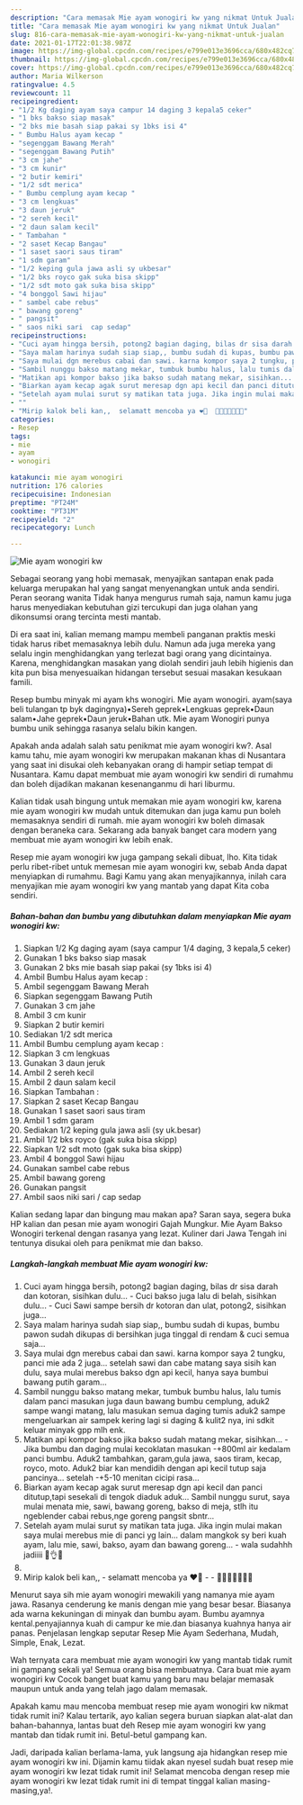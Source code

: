 ```yaml
---
description: "Cara memasak Mie ayam wonogiri kw yang nikmat Untuk Jualan"
title: "Cara memasak Mie ayam wonogiri kw yang nikmat Untuk Jualan"
slug: 816-cara-memasak-mie-ayam-wonogiri-kw-yang-nikmat-untuk-jualan
date: 2021-01-17T22:01:38.987Z
image: https://img-global.cpcdn.com/recipes/e799e013e3696cca/680x482cq70/mie-ayam-wonogiri-kw-foto-resep-utama.jpg
thumbnail: https://img-global.cpcdn.com/recipes/e799e013e3696cca/680x482cq70/mie-ayam-wonogiri-kw-foto-resep-utama.jpg
cover: https://img-global.cpcdn.com/recipes/e799e013e3696cca/680x482cq70/mie-ayam-wonogiri-kw-foto-resep-utama.jpg
author: Maria Wilkerson
ratingvalue: 4.5
reviewcount: 11
recipeingredient:
- "1/2 Kg daging ayam saya campur 14 daging 3 kepala5 ceker"
- "1 bks bakso siap masak"
- "2 bks mie basah siap pakai sy 1bks isi 4"
- " Bumbu Halus ayam kecap "
- "segenggam Bawang Merah"
- "segenggam Bawang Putih"
- "3 cm jahe"
- "3 cm kunir"
- "2 butir kemiri"
- "1/2 sdt merica"
- " Bumbu cemplung ayam kecap "
- "3 cm lengkuas"
- "3 daun jeruk"
- "2 sereh kecil"
- "2 daun salam kecil"
- " Tambahan "
- "2 saset Kecap Bangau"
- "1 saset saori saus tiram"
- "1 sdm garam"
- "1/2 keping gula jawa asli sy ukbesar"
- "1/2 bks royco gak suka bisa skipp"
- "1/2 sdt moto gak suka bisa skipp"
- "4 bonggol Sawi hijau"
- " sambel cabe rebus"
- " bawang goreng"
- " pangsit"
- " saos niki sari  cap sedap"
recipeinstructions:
- "Cuci ayam hingga bersih, potong2 bagian daging, bilas dr sisa darah dan kotoran, sisihkan dulu... Cuci bakso juga lalu di belah, sisihkan dulu... Cuci Sawi sampe bersih dr kotoran dan ulat, potong2, sisihkan juga..."
- "Saya malam harinya sudah siap siap,, bumbu sudah di kupas, bumbu pawon sudah dikupas di bersihkan juga tinggal di rendam &amp; cuci semua saja..."
- "Saya mulai dgn merebus cabai dan sawi. karna kompor saya 2 tungku, panci mie ada 2 juga... setelah sawi dan cabe matang saya sisih kan dulu, saya mulai merebus bakso dgn api kecil, hanya saya bumbui bawang putih garam..."
- "Sambil nunggu bakso matang mekar, tumbuk bumbu halus, lalu tumis dalam panci masukan juga daun bawang bumbu cemplung, aduk2 sampe wangi matang, lalu masukan semua daging tumis aduk2 sampe mengeluarkan air sampek kering lagi si daging &amp; kulit2 nya, ini sdkit keluar minyak gpp mlh enk."
- "Matikan api kompor bakso jika bakso sudah matang mekar, sisihkan... Jika bumbu dan daging mulai kecoklatan masukan -+800ml air kedalam panci bumbu. Aduk2 tambahkan, garam,gula jawa, saos tiram, kecap, royco, moto. Aduk2 biar kan mendidih dengan api kecil tutup saja pancinya... setelah -+5-10 menitan cicipi rasa..."
- "Biarkan ayam kecap agak surut meresap dgn api kecil dan panci ditutup,tapi sesekali di tengok diaduk aduk... Sambil nunggu surut, saya mulai menata mie, sawi, bawang goreng, bakso di meja, stlh itu ngeblender cabai rebus,nge goreng pangsit sbntr..."
- "Setelah ayam mulai surut sy matikan tata juga. Jika ingin mulai makan saya mulai merebus mie di panci yg lain... dalam mangkok sy beri kuah ayam, lalu mie, sawi, bakso, ayam dan bawang goreng...  wala sudahhh jadiiii 🍜👌💃"
- ""
- "Mirip kalok beli kan,,  selamatt mencoba ya ❤️🤗  🌷🔹🔷💠🔷🔹🌷"
categories:
- Resep
tags:
- mie
- ayam
- wonogiri

katakunci: mie ayam wonogiri 
nutrition: 176 calories
recipecuisine: Indonesian
preptime: "PT24M"
cooktime: "PT31M"
recipeyield: "2"
recipecategory: Lunch

---
```



![Mie ayam wonogiri kw](https://img-global.cpcdn.com/recipes/e799e013e3696cca/680x482cq70/mie-ayam-wonogiri-kw-foto-resep-utama.jpg)

Sebagai seorang yang hobi memasak, menyajikan santapan enak pada keluarga merupakan hal yang sangat menyenangkan untuk anda sendiri. Peran seorang  wanita Tidak hanya mengurus rumah saja, namun kamu juga harus menyediakan kebutuhan gizi tercukupi dan juga olahan yang dikonsumsi orang tercinta mesti mantab.

Di era  saat ini, kalian memang mampu membeli panganan praktis meski tidak harus ribet memasaknya lebih dulu. Namun ada juga mereka yang selalu ingin menghidangkan yang terlezat bagi orang yang dicintainya. Karena, menghidangkan masakan yang diolah sendiri jauh lebih higienis dan kita pun bisa menyesuaikan hidangan tersebut sesuai masakan kesukaan famili. 

Resep bumbu minyak mi ayam khs wonogiri. Mie ayam wonogiri. ayam(saya beli tulangan tp byk dagingnya)•Sereh geprek•Lengkuas geprek•Daun salam•Jahe geprek•Daun jeruk•Bahan utk. Mie ayam Wonogiri punya bumbu unik sehingga rasanya selalu bikin kangen.

Apakah anda adalah salah satu penikmat mie ayam wonogiri kw?. Asal kamu tahu, mie ayam wonogiri kw merupakan makanan khas di Nusantara yang saat ini disukai oleh kebanyakan orang di hampir setiap tempat di Nusantara. Kamu dapat membuat mie ayam wonogiri kw sendiri di rumahmu dan boleh dijadikan makanan kesenanganmu di hari liburmu.

Kalian tidak usah bingung untuk memakan mie ayam wonogiri kw, karena mie ayam wonogiri kw mudah untuk ditemukan dan juga kamu pun boleh memasaknya sendiri di rumah. mie ayam wonogiri kw boleh dimasak dengan beraneka cara. Sekarang ada banyak banget cara modern yang membuat mie ayam wonogiri kw lebih enak.

Resep mie ayam wonogiri kw juga gampang sekali dibuat, lho. Kita tidak perlu ribet-ribet untuk memesan mie ayam wonogiri kw, sebab Anda dapat menyiapkan di rumahmu. Bagi Kamu yang akan menyajikannya, inilah cara menyajikan mie ayam wonogiri kw yang mantab yang dapat Kita coba sendiri.

<!--inarticleads1-->

##### Bahan-bahan dan bumbu yang dibutuhkan dalam menyiapkan Mie ayam wonogiri kw:

1. Siapkan 1/2 Kg daging ayam (saya campur 1/4 daging, 3 kepala,5 ceker)
1. Gunakan 1 bks bakso siap masak
1. Gunakan 2 bks mie basah siap pakai (sy 1bks isi 4)
1. Ambil  Bumbu Halus ayam kecap :
1. Ambil segenggam Bawang Merah
1. Siapkan segenggam Bawang Putih
1. Gunakan 3 cm jahe
1. Ambil 3 cm kunir
1. Siapkan 2 butir kemiri
1. Sediakan 1/2 sdt merica
1. Ambil  Bumbu cemplung ayam kecap :
1. Siapkan 3 cm lengkuas
1. Gunakan 3 daun jeruk
1. Ambil 2 sereh kecil
1. Ambil 2 daun salam kecil
1. Siapkan  Tambahan :
1. Siapkan 2 saset Kecap Bangau
1. Gunakan 1 saset saori saus tiram
1. Ambil 1 sdm garam
1. Sediakan 1/2 keping gula jawa asli (sy uk.besar)
1. Ambil 1/2 bks royco (gak suka bisa skipp)
1. Siapkan 1/2 sdt moto (gak suka bisa skipp)
1. Ambil 4 bonggol Sawi hijau
1. Gunakan  sambel cabe rebus
1. Ambil  bawang goreng
1. Gunakan  pangsit
1. Ambil  saos niki sari / cap sedap


Kalian sedang lapar dan bingung mau makan apa? Saran saya, segera buka HP kalian dan pesan mie ayam wonogiri Gajah Mungkur. Mie Ayam Bakso Wonogiri terkenal dengan rasanya yang lezat. Kuliner dari Jawa Tengah ini tentunya disukai oleh para penikmat mie dan bakso. 

<!--inarticleads2-->

##### Langkah-langkah membuat Mie ayam wonogiri kw:

1. Cuci ayam hingga bersih, potong2 bagian daging, bilas dr sisa darah dan kotoran, sisihkan dulu... - Cuci bakso juga lalu di belah, sisihkan dulu... - Cuci Sawi sampe bersih dr kotoran dan ulat, potong2, sisihkan juga...
1. Saya malam harinya sudah siap siap,, bumbu sudah di kupas, bumbu pawon sudah dikupas di bersihkan juga tinggal di rendam &amp; cuci semua saja...
1. Saya mulai dgn merebus cabai dan sawi. karna kompor saya 2 tungku, panci mie ada 2 juga... setelah sawi dan cabe matang saya sisih kan dulu, saya mulai merebus bakso dgn api kecil, hanya saya bumbui bawang putih garam...
1. Sambil nunggu bakso matang mekar, tumbuk bumbu halus, lalu tumis dalam panci masukan juga daun bawang bumbu cemplung, aduk2 sampe wangi matang, lalu masukan semua daging tumis aduk2 sampe mengeluarkan air sampek kering lagi si daging &amp; kulit2 nya, ini sdkit keluar minyak gpp mlh enk.
1. Matikan api kompor bakso jika bakso sudah matang mekar, sisihkan... - Jika bumbu dan daging mulai kecoklatan masukan -+800ml air kedalam panci bumbu. Aduk2 tambahkan, garam,gula jawa, saos tiram, kecap, royco, moto. Aduk2 biar kan mendidih dengan api kecil tutup saja pancinya... setelah -+5-10 menitan cicipi rasa...
1. Biarkan ayam kecap agak surut meresap dgn api kecil dan panci ditutup,tapi sesekali di tengok diaduk aduk... Sambil nunggu surut, saya mulai menata mie, sawi, bawang goreng, bakso di meja, stlh itu ngeblender cabai rebus,nge goreng pangsit sbntr...
1. Setelah ayam mulai surut sy matikan tata juga. Jika ingin mulai makan saya mulai merebus mie di panci yg lain... dalam mangkok sy beri kuah ayam, lalu mie, sawi, bakso, ayam dan bawang goreng...  - wala sudahhh jadiiii 🍜👌💃
1. 
1. Mirip kalok beli kan,,  - selamatt mencoba ya ❤️🤗 -  - 🌷🔹🔷💠🔷🔹🌷


Menurut saya sih mie ayam wonogiri mewakili yang namanya mie ayam jawa. Rasanya cenderung ke manis dengan mie yang besar besar. Biasanya ada warna kekuningan di minyak dan bumbu ayam. Bumbu ayamnya kental.penyajiannya kuah di campur ke mie.dan biasanya kuahnya hanya air panas. Penjelasan lengkap seputar Resep Mie Ayam Sederhana, Mudah, Simple, Enak, Lezat. 

Wah ternyata cara membuat mie ayam wonogiri kw yang mantab tidak rumit ini gampang sekali ya! Semua orang bisa membuatnya. Cara buat mie ayam wonogiri kw Cocok banget buat kamu yang baru mau belajar memasak maupun untuk anda yang telah jago dalam memasak.

Apakah kamu mau mencoba membuat resep mie ayam wonogiri kw nikmat tidak rumit ini? Kalau tertarik, ayo kalian segera buruan siapkan alat-alat dan bahan-bahannya, lantas buat deh Resep mie ayam wonogiri kw yang mantab dan tidak rumit ini. Betul-betul gampang kan. 

Jadi, daripada kalian berlama-lama, yuk langsung aja hidangkan resep mie ayam wonogiri kw ini. Dijamin kamu tiidak akan nyesel sudah buat resep mie ayam wonogiri kw lezat tidak rumit ini! Selamat mencoba dengan resep mie ayam wonogiri kw lezat tidak rumit ini di tempat tinggal kalian masing-masing,ya!.

